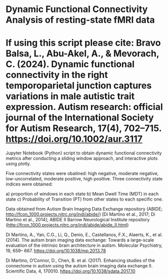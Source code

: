 # Dynamic Functional Connectivity Analysis of resting-state fMRI data

# If using this script please cite: Bravo Balsa, L., Abu-Akel, A., & Mevorach, C. (2024). Dynamic functional connectivity in the right temporoparietal junction captures variations in male autistic trait expression. Autism research: official journal of the International Society for Autism Research, 17(4), 702–715. https://doi.org/10.1002/aur.3117

Jupyter Notebook (Python) script to obtain dynamic functional connectivity metrics after conducting a sliding window approach, and interactive plots using plotly. 

Five connectivity states were obatined: high negative, moderate negative, low-uncorrelated, moderate positive, high positive.
Three connectivity state indices were obtained:  

a) proportion of windows in each state
b) Mean Dwell Time (MDT) in each state
c) Probability of Transition (PT) from other states to each specific one. 

Data obtained from Autism Brain Imaging Data Exchange repository (ABIDE; http://fcon_1000.projects.nitrc.org/indi/abide/) [Di Martino et al., 2017; Di Martino et al., 2014]; ABIDE II  Barrow Neurological Institute repository (http://fcon_1000.projects.nitrc.org/indi/abide/abide_II.html)

Di Martino, A., Yan, C.G., Li, Q., Denio, E., Castellanos, F.X., Alaerts, K., et al. (2014). The autism brain imaging data exchange: Towards a large-scale evaluation of the intrinsic brain architecture in autism. Molecular Psychiatry, 19, 659– 667. https://doi.org/10.1038/mp.2013.78

Di Martino, O’Connor, D., Chen, B. et al. (2017). Enhancing studies of the connectome in autism using the autism brain imaging data exchange II. Scientific Data, 4, 170010. https://doi.org/10.1038/sdata.2017.10 
